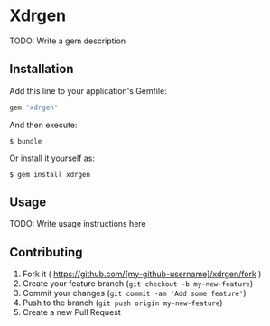 # Xdrgen

TODO: Write a gem description

## Installation

Add this line to your application's Gemfile:

```ruby
gem 'xdrgen'
```

And then execute:

    $ bundle

Or install it yourself as:

    $ gem install xdrgen

## Usage

TODO: Write usage instructions here

## Contributing

1. Fork it ( https://github.com/[my-github-username]/xdrgen/fork )
2. Create your feature branch (`git checkout -b my-new-feature`)
3. Commit your changes (`git commit -am 'Add some feature'`)
4. Push to the branch (`git push origin my-new-feature`)
5. Create a new Pull Request
